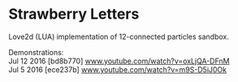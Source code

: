 # Strawberry Letters
Love2d (LUA) implementation of 12-connected particles sandbox.

Demonstrations:  
Jul 12 2016 [bd8b770] www.youtube.com/watch?v=oxLjQA-DFnM  
Jul 5 2016 [ece237b] www.youtube.com/watch?v=m9S-D5iJ0Ok
